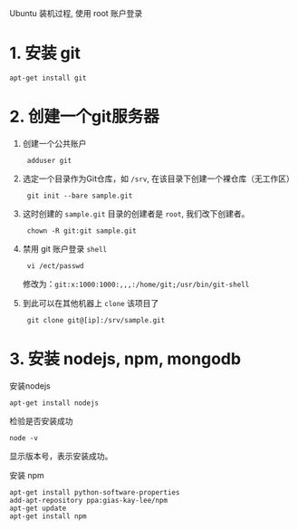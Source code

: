 Ubuntu 装机过程, 使用 root 账户登录

# 1. 安装 git

	apt-get install git

# 2. 创建一个git服务器

1. 创建一个公共账户

		adduser git

2. 选定一个目录作为Git仓库，如 `/srv`, 在该目录下创建一个裸仓库（无工作区）

		git init --bare sample.git

3. 这时创建的 `sample.git` 目录的创建者是 `root`, 我们改下创建者。

		chown -R git:git sample.git

4. 禁用 git 账户登录 `shell`

		vi /ect/passwd

	修改为：`git:x:1000:1000:,,,:/home/git;/usr/bin/git-shell`

5. 到此可以在其他机器上 `clone` 该项目了

		git clone git@[ip]:/srv/sample.git

# 3. 安装 nodejs, npm, mongodb

安装nodejs

	apt-get install nodejs

检验是否安装成功

	node -v

显示版本号，表示安装成功。

安装 npm

	apt-get install python-software-properties
	add-apt-repository ppa:gias-kay-lee/npm
	apt-get update
	apt-get install npm